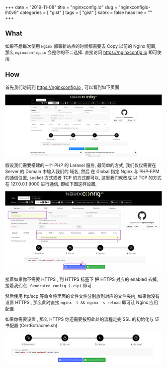 +++
date = "2019-11-08"
title = "nginxconfig.io"
slug = "nginxconfigio-ih0v9"
categories = [ "gist" ]
tags = [ "gist" ]
katex = false
headline = ""
+++


## What 

如果不想每次使用 `Nginx` 部署新站点的时候都需要去 Copy 以前的 Nginx 配置, 那么 `nginxconfig.io` 会是你的不二选择. 直接访问 <https://nginxconfig.io> 即可使用.

## How

首先我们访问到 <https://nginxconfig.io> , 可以看到如下页面

![](https://github.com/Kuri-su/KBlog/blob/master/assets/gists/nginxconfig-io/nginxconfig-io.guide.1.webp?raw=true)

假设我们需要搭建的一个 PHP 的 Laravel 服务, 最简单的方式, 我们仅仅需要在 Server 的 Domain 中输入我们的 域名, 然后 在 Global 指定 Nginx 与 PHP-FPM 的通信位置, socket 方式或者 TCP 的方式都可以, 这里我们就改成 以 TCP 的方式在 127.0.0.1:9000 进行通信, 即如下图这样设置, 

![](https://github.com/Kuri-su/KBlog/blob/master/assets/gists/nginxconfig-io/nginxconfig-io.guide.2.webp?raw=true) 

接着如果你不需要 HTTPS , 到 HTTPS 标签下 把 HTTPS 对应的 enabled 去掉,接着我们点 ` Generated config (.zip)` 即可.

然后使用 ftp/scp 等命令将里面的文件文件分别放到对应的文件夹内, 如果你没有设置 HTTPS , 那么此时直接 `nginx -t && nginx -s reload` 即可让 Nginx 应用配置.

如果你需要设置 , 那么 HTTPS 你还需要按照此处的流程走完 SSL 的初始化与 证书配置 (CertBot/acme.sh).

![](https://github.com/Kuri-su/KBlog/blob/master/assets/gists/nginxconfig-io/nginxconfig-io.guide.3.webp?raw=true) 

